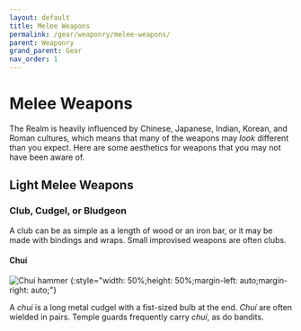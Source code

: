 ```yaml
---
layout: default
title: Melee Weapons
permalink: /gear/weaponry/melee-weapons/
parent: Weaponry
grand_parent: Gear
nav_order: 1
---
```


# Melee Weapons

The Realm is heavily influenced by Chinese, Japanese, Indian, Korean, and Roman
cultures, which means that many of the weapons may _look_ different than you
expect. Here are some aesthetics for weapons that you may not have been aware
of.

## Light Melee Weapons

### Club, Cudgel, or Bludgeon

A club can be as simple as a length of wood or an iron bar, or it may be made
with bindings and wraps. Small improvised weapons are often clubs.

#### Chuí

![Chui hammer](https://i.pinimg.com/originals/fc/31/e0/fc31e02d11b2a549c52f837e6f6652f5.jpg)
{:style="width: 50%;height: 50%;margin-left: auto;margin-right: auto;"}

A _chui_ is a long metal cudgel with a fist-sized bulb at the end. _Chuí_ are
often wielded in pairs. Temple guards frequently carry _chuí_, as do bandits.
